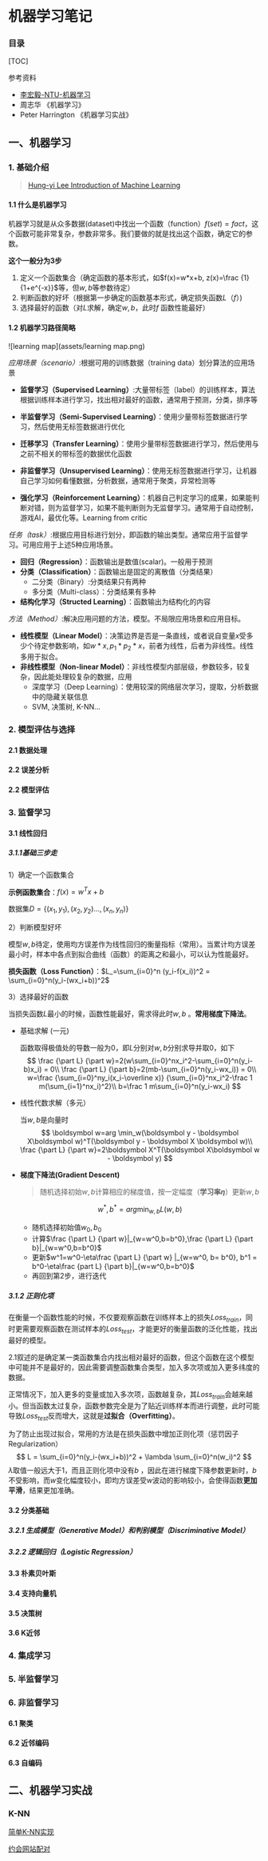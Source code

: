 # 机器学习笔记

### 目录

[TOC]

参考资料

+  [李宏毅-NTU-机器学习](<https://www.youtube.com/channel/UC2ggjtuuWvxrHHHiaDH1dlQ>)
+  周志华 《机器学习》
+  Peter Harrington 《机器学习实战》

## 一、机器学习

### 1. 基础介绍

> [Hung-yi Lee Introduction of Machine Learning](<https://www.youtube.com/watch?v=CXgbekl66jc&list=PLJV_el3uVTsPy9oCRY30oBPNLCo89yu49&index=1>)

#### 1.1 什么是机器学习

机器学习就是从众多数据(dataset)中找出一个函数（function）$f(set)=fact​$，这个函数可能非常复杂，参数非常多。我们要做的就是找出这个函数，确定它的参数。

**这个一般分为3步**

1. 定义一个函数集合（确定函数的基本形式，如$f(x)=w*x+b, z(x)=\frac {1}{1+e^{-x}}​$等，但$w, b​$等参数待定）
2. 判断函数的好坏（根据第一步确定的函数基本形式，确定损失函数$L（f）$)
3. 选择最好的函数（对$L$求解，确定$w,b$，此时$f$ 函数性能最好）



#### 1.2 机器学习路径简略

![learning map](assets/learning map.png)

*应用场景（scenario）*:根据可用的训练数据（training data）划分算法的应用场景

+ **监督学习（Supervised Learning）**:大量带标签（label）的训练样本，算法根据训练样本进行学习，找出相对最好的函数，通常用于预测，分类，排序等

+ **半监督学习（Semi-Supervised Learning）**：使用少量带标签数据进行学习，然后使用无标签数据进行优化

+ **迁移学习（Transfer Learning）**：使用少量带标签数据进行学习，然后使用与之前不相关的带标签的数据优化函数

+ **非监督学习（Unsupervised Learning）**：使用无标签数据进行学习，让机器自己学习如何看懂数据，分析数据，通常用于聚类，异常检测等

+ **强化学习（Reinforcement Learning）**：机器自己判定学习的成果，如果能判断对错，则为监督学习，如果不能判断则为无监督学习。通常用于自动控制，游戏AI，最优化等。Learning from critic

*任务（task）*:根据应用目标进行划分，即函数的输出类型。通常应用于监督学习。可用应用于上述5种应用场景。

+ **回归（Regression）**：函数输出是数值(scalar)。一般用于预测
+ **分类（Classification）**：函数输出是固定的离散值（分类结果）
  - 二分类（Binary）:分类结果只有两种
  - 多分类（Multi-class）：分类结果有多种
+ **结构化学习（Structed Learning）**：函数输出为结构化的内容

*方法（Method）*:解决应用问题的方法，模型。不局限应用场景和应用目标。

+ **线性模型（Linear Model）**：决策边界是否是一条直线，或者说自变量$x$受多少个待定参数影响，如$w*x, p_1*p_2*x​$，前者为线性，后者为非线性。线性多用于拟合。
+ **非线性模型（Non-linear Model）**：非线性模型内部层级，参数较多，较复杂，因此能处理较复杂的数据，应用
  + 深度学习（Deep Learning）：使用较深的网络层次学习，提取，分析数据中的隐藏关联信息
  + SVM, 决策树, K-NN...

### 2. 模型评估与选择

#### 2.1 数据处理

#### 2.2 误差分析

#### 2.2 模型评估

### 3. 监督学习

#### 3.1 线性回归

##### 3.1.1基础三步走

1）确定一个函数集合

**示例函数集合**：$f(x)= w^Tx + b​$    

数据集$D=\left \{(x_1, y_1),(x_2,y_2)...,(x_n, y_n)\right \}$

2）判断模型好坏

模型$w,b$待定，使用均方误差作为线性回归的衡量指标（常用）。当累计均方误差最小时，样本中各点到拟合曲线（函数）的距离之和最小，可以认为性能最好。

**损失函数（Loss Function）**：$L_=\sum_{i=0}^n (y_i-f(x_i))^2 = \sum_{i=0}^n(y_i-(wx_i+b))^2$

3）选择最好的函数

当损失函数$L$最小的时候，函数性能最好，需求得此时$w,b$ 。**常用梯度下降法**。

+ 基础求解 (一元)

  函数取得极值处的导数一般为0，即$L$分别对$w,b$分别求导并取0，如下
  $$
  \frac {\part L} {\part w}=2(w\sum_{i=0}^nx_i^2-\sum_{i=0}^n(y_i-b)x_i) = 0\\
  \frac {\part L} {\part b}=2(mb-\sum_{i=0}^n(y_i-wx_i)) = 0\\
  w=\frac {\sum_{i=0}^ny_i(x_i-\overline x)} {\sum_{i=0}^nx_i^2-\frac 1 m(\sum_{i=1}^nx_i)^2}\\
  b=\frac 1 m\sum_{i=0}^n(y_i-wx_i)
  $$



+ 线性代数求解（多元）

  当$w,b$是向量时
  $$
  \boldsymbol w=arg \min_w(\boldsymbol y - \boldsymbol X\boldsymbol w)^T(\boldsymbol y - \boldsymbol X \boldsymbol w)\\
  \frac {\part L} {\part w}=2\boldsymbol X^T(\boldsymbol X\boldsymbol w - \boldsymbol y)
  $$

+ **梯度下降法(Gradient Descent)**  

  > 随机选择初始$w,b​$ 计算相应的梯度值，按一定幅度（**学习率$\eta​$**）更新$w, b​$

  $$
  w^*,b^*=arg \min_{w,b}L(w,b)
  $$

  + 随机选择初始值$w_0,b_0​$
  + 计算$\frac  {\part L} {\part w}|_{w=w^0,b=b^0},\frac {\part L} {\part b}|_{w=w^0,b=b^0}​$
  + 更新$w^1=w^0-\eta\frac {\part L} {\part w} |_{w=w^0, b= b^0}, b^1 = b^0-\eta\frac {part L} {\part b}|_{w=w^0,b=b^0}​$
  + 再回到第2步，进行迭代

##### 3.1.2 正则化项

在衡量一个函数性能的时候，不仅要观察函数在训练样本上的损失$Loss_{train}​$，同时更需要观察函数在测试样本的$Loss_{test}​$，才能更好的衡量函数的泛化性能，找出最好的模型。

2.1叙述的是确定某一类函数集合内找出相对最好的函数，但这个函数在这个模型中可能并不是最好的，因此需要调整函数集合类型，加入多次项或加入更多纬度的数据。

正常情况下，加入更多的变量或加入多次项，函数越复杂，其$Loss_{train}$会越来越小。但当函数太过复杂，函数参数完全是为了贴近训练样本而进行调整，此时可能导致$Loss_{test}$反而增大，这就是**过拟合（Overfitting）**。

为了防止出现过拟合，常用的方法是在损失函数中增加正则化项（惩罚因子Regularization）
$$
L = \sum_{i=0}^n(y_i-(wx_i+b))^2 + \lambda \sum_{i=0}^n(w_i)^2
$$
$\lambda$取值一般远大于1，而且正则化项中没有$b$ ，因此在进行梯度下降参数更新时，$b$不受影响，而$w$变化幅度较小，即均方误差受$w$波动的影响较小，会使得函数**更加平滑**，结果更加准确。

#### 3.2 分类基础

##### 3.2.1 生成模型（Generative Model）和判别模型（Discriminative Model）

##### 3.2.2 逻辑回归（Logistic Regression）



#### 3.3 朴素贝叶斯

#### 3.4 支持向量机

#### 3.5 决策树

#### 3.6 K近邻

### 4. 集成学习

### 5. 半监督学习

### 6. 非监督学习

#### 6.1 聚类

#### 6.2 近邻编码

#### 6.3 自编码





## 二、机器学习实战

### K-NN

[简单K-NN实现](code/K-NN/simple/simpleK-NN.py)

[约会网站配对](code/K-NN/date/dating.py)